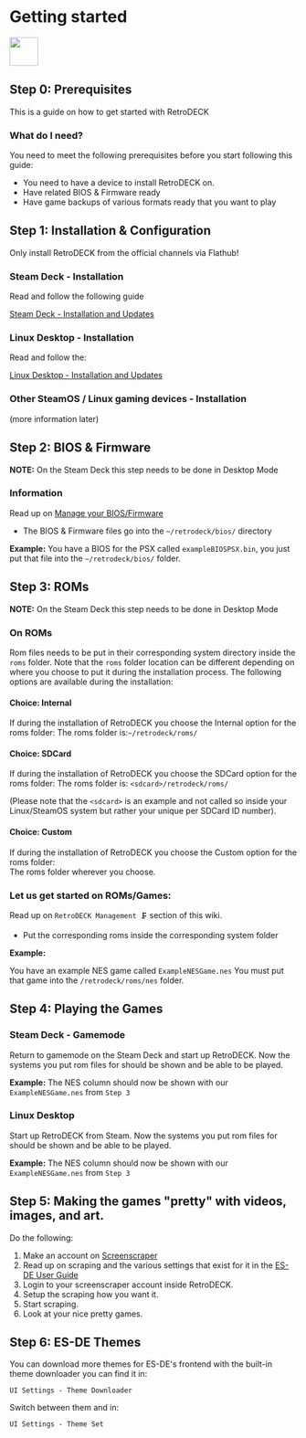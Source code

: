 # Getting started

<img src="../../wiki_icons/pixelitos/retrodeck.png" width="50">

## Step 0: Prerequisites

This is a guide on how to get started with RetroDECK

### What do I need?

You need to meet the following prerequisites before you start following this guide:

* You need to have a device to install RetroDECK on.
* Have related BIOS & Firmware ready
* Have game backups of various formats ready that you want to play

## Step 1: Installation & Configuration

Only install RetroDECK from the official channels via Flathub!

### Steam Deck - Installation

Read and follow the following guide

[Steam Deck - Installation and Updates](../wiki_devices/steamdeck/steamdeck-start.md)

### Linux Desktop - Installation

Read and follow the:

[Linux Desktop - Installation and Updates](../wiki_devices/linux_desktop/linux-install.md)


### Other SteamOS / Linux gaming devices - Installation

(more information later)

## Step 2: BIOS & Firmware

**NOTE:** On the Steam Deck this step needs to be done in Desktop Mode

### Information

Read up on [Manage your BIOS/Firmware](../wiki_management/bios-firmware.md)

* The BIOS & Firmware files go into the `~/retrodeck/bios/` directory


**Example:**
You have a BIOS for the PSX called `exampleBIOSPSX.bin`, you just put that file into the `~/retrodeck/bios/` folder.

## Step 3: ROMs

**NOTE:** On the Steam Deck this step needs to be done in Desktop Mode

### On ROMs

Rom files needs to be put in their corresponding system directory inside the `roms` folder.
Note that the `roms` folder location can be different depending on where you choose to put it during the installation process. The following options are available during the installation:

#### **Choice: Internal**

If during the installation of RetroDECK you choose the Internal option for the roms folder:
The roms folder is:`~/retrodeck/roms/`

#### **Choice: SDCard**

If during the installation of RetroDECK you choose the SDCard option for the roms folder:
The roms folder is: `<sdcard>/retrodeck/roms/`

(Please note that the `<sdcard>` is an example and not called so inside your Linux/SteamOS system but rather your unique per SDCard ID number).

#### **Choice: Custom**

If during the installation of RetroDECK you choose the Custom option for the roms folder:<br>
The roms folder wherever you choose.


### Let us get started on ROMs/Games:

Read up on `RetroDECK Management 🗜️` section of this wiki.

* Put the corresponding roms inside the corresponding system folder

**Example:**

You have an example NES game called `ExampleNESGame.nes`
You must put that game into the `/retrodeck/roms/nes` folder.

## Step 4: Playing the Games

### Steam Deck - Gamemode

Return to gamemode on the Steam Deck and start up RetroDECK. Now the systems you put rom files for should be shown and be able to be played.

**Example:**
The NES column should now be shown with our `ExampleNESGame.nes` from `Step 3`

### Linux Desktop

Start up RetroDECK from Steam. Now the systems you put rom files for should be shown and be able to be played.

**Example:**
The NES column should now be shown with our `ExampleNESGame.nes` from `Step 3`

## Step 5: Making the games "pretty" with videos, images, and art.

Do the following:

1. Make an account on [Screenscraper](https://www.screenscraper.fr/)
2. Read up on scraping and the various settings that exist for it in the [ES-DE User Guide](../wiki_emulationStation_de/esde-guide.md)
3. Login to your screenscraper account inside RetroDECK.
4. Setup the scraping how you want it.
5. Start scraping.
6. Look at your nice pretty games.

## Step 6: ES-DE Themes

You can download more themes for ES-DE's frontend with the built-in theme downloader you can find it in:

`UI Settings - Theme Downloader`

Switch between them and in:

`UI Settings - Theme Set`

